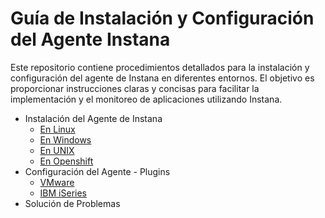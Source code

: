 # Guía de Instalación y Configuración del Agente Instana

Este repositorio contiene procedimientos detallados para la instalación y configuración del agente de Instana en diferentes entornos. El objetivo es proporcionar instrucciones claras y concisas para facilitar la implementación y el monitoreo de aplicaciones utilizando Instana.

- Instalación del Agente de Instana
  - [En Linux](Plataformas/Linux.md)
  - [En Windows](Plataformas/Windows.md)
  - [En UNIX](Plataformas/UNIX.md)
  - [En Openshift](Plataformas/Openshift.md)
- Configuración del Agente - Plugins
  - [VMware](Plugins/VMware-plugin.md)
  - [IBM iSeries](Plugins/IBM-iSeries.md)
- Solución de Problemas
